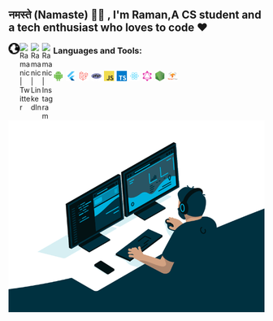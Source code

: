 ## नमस्ते (Namaste) 🙏🏻 , I'm Raman,A CS student and a tech enthusiast who loves to code ❤️
[<img align="left" alt="Ramanic" width="22px" src="https://raw.githubusercontent.com/iconic/open-iconic/master/svg/globe.svg" />](https://ramanic.github.io)
[<img align="left" alt="Ramanic | Twitter" width="22px" src="https://cdn.jsdelivr.net/npm/simple-icons@v3/icons/twitter.svg" />](https://twitter.com/_ramanic)
[<img align="left" alt="Ramanic | LinkedIn" width="22px" src="https://cdn.jsdelivr.net/npm/simple-icons@v3/icons/linkedin.svg" />](https://www.linkedin.com/in/ramanic/)
[<img align="left" alt="Ramanic | Instagram" width="22px" src="https://cdn.jsdelivr.net/npm/simple-icons@v3/icons/instagram.svg" />](https://www.instagram.com/_ramanic/) 

### Languages and Tools:
<code><img alt="Android" height="20" src="https://raw.githubusercontent.com/github/explore/80688e429a7d4ef2fca1e82350fe8e3517d3494d/topics/android/android.png"></code>
<code><img alt="Flutter" height="20" src="https://raw.githubusercontent.com/github/explore/80688e429a7d4ef2fca1e82350fe8e3517d3494d/topics/flutter/flutter.png"></code>
<code><img alt ="Laravel" height="20" src="https://raw.githubusercontent.com/github/explore/80688e429a7d4ef2fca1e82350fe8e3517d3494d/topics/laravel/laravel.png"></code>
<code><img alt="PHP" height="20" src="https://raw.githubusercontent.com/github/explore/80688e429a7d4ef2fca1e82350fe8e3517d3494d/topics/php/php.png"></code>
<code><img alt ="JavaScript" height="20" src="https://raw.githubusercontent.com/github/explore/80688e429a7d4ef2fca1e82350fe8e3517d3494d/topics/javascript/javascript.png"></code>
<code><img alt="TypeScript" height="20" src="https://raw.githubusercontent.com/github/explore/80688e429a7d4ef2fca1e82350fe8e3517d3494d/topics/typescript/typescript.png"></code>
<code><img alt="React JS" height="20" src="https://raw.githubusercontent.com/github/explore/80688e429a7d4ef2fca1e82350fe8e3517d3494d/topics/react/react.png"></code>
<code><img alt="Graphql" height="20" src="https://raw.githubusercontent.com/github/explore/5c058a388828bb5fde0bcafd4bc867b5bb3f26f3/topics/graphql/graphql.png"></code>
<code><img alt ="NodeJs" height="20" src="https://raw.githubusercontent.com/github/explore/80688e429a7d4ef2fca1e82350fe8e3517d3494d/topics/nodejs/nodejs.png"></code>
<code><img alt="Tensorflow" height="20" src="https://raw.githubusercontent.com/github/explore/80688e429a7d4ef2fca1e82350fe8e3517d3494d/topics/tensorflow/tensorflow.png"></code>
<br />
<br />
<br />
<img alt="Raman Lamichane" src="https://github.com/ramanic/ramanic/raw/master/code.gif">
<br />
---




